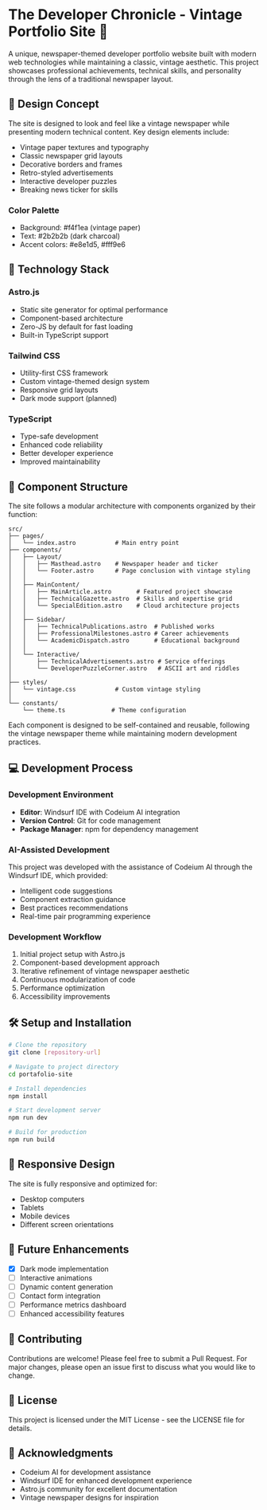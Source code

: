 # The Developer Chronicle - Vintage Portfolio Site 📰

A unique, newspaper-themed developer portfolio website built with modern web technologies while maintaining a classic, vintage aesthetic. This project showcases professional achievements, technical skills, and personality through the lens of a traditional newspaper layout.

## 🎨 Design Concept

The site is designed to look and feel like a vintage newspaper while presenting modern technical content. Key design elements include:

- Vintage paper textures and typography
- Classic newspaper grid layouts
- Decorative borders and frames
- Retro-styled advertisements
- Interactive developer puzzles
- Breaking news ticker for skills

### Color Palette
- Background: #f4f1ea (vintage paper)
- Text: #2b2b2b (dark charcoal)
- Accent colors: #e8e1d5, #fff9e6

## 🚀 Technology Stack

### Astro.js
- Static site generator for optimal performance
- Component-based architecture
- Zero-JS by default for fast loading
- Built-in TypeScript support

### Tailwind CSS
- Utility-first CSS framework
- Custom vintage-themed design system
- Responsive grid layouts
- Dark mode support (planned)

### TypeScript
- Type-safe development
- Enhanced code reliability
- Better developer experience
- Improved maintainability

## 🧩 Component Structure

The site follows a modular architecture with components organized by their function:

```
src/
├── pages/
│   └── index.astro           # Main entry point
├── components/
│   ├── Layout/
│   │   ├── Masthead.astro    # Newspaper header and ticker
│   │   └── Footer.astro      # Page conclusion with vintage styling
│   │
│   ├── MainContent/
│   │   ├── MainArticle.astro       # Featured project showcase
│   │   ├── TechnicalGazette.astro  # Skills and expertise grid
│   │   └── SpecialEdition.astro    # Cloud architecture projects
│   │
│   ├── Sidebar/
│   │   ├── TechnicalPublications.astro  # Published works
│   │   ├── ProfessionalMilestones.astro # Career achievements
│   │   └── AcademicDispatch.astro       # Educational background
│   │
│   └── Interactive/
│       ├── TechnicalAdvertisements.astro # Service offerings
│       └── DeveloperPuzzleCorner.astro   # ASCII art and riddles
│
├── styles/
│   └── vintage.css           # Custom vintage styling
│
└── constants/
    └── theme.ts             # Theme configuration
```

Each component is designed to be self-contained and reusable, following the vintage newspaper theme while maintaining modern development practices.

## 💻 Development Process

### Development Environment
- **Editor**: Windsurf IDE with Codeium AI integration
- **Version Control**: Git for code management
- **Package Manager**: npm for dependency management

### AI-Assisted Development
This project was developed with the assistance of Codeium AI through the Windsurf IDE, which provided:

- Intelligent code suggestions
- Component extraction guidance
- Best practices recommendations
- Real-time pair programming experience

### Development Workflow
1. Initial project setup with Astro.js
2. Component-based development approach
3. Iterative refinement of vintage newspaper aesthetic
4. Continuous modularization of code
5. Performance optimization
6. Accessibility improvements

## 🛠️ Setup and Installation

```bash
# Clone the repository
git clone [repository-url]

# Navigate to project directory
cd portafolio-site

# Install dependencies
npm install

# Start development server
npm run dev

# Build for production
npm run build
```

## 📱 Responsive Design

The site is fully responsive and optimized for:
- Desktop computers
- Tablets
- Mobile devices
- Different screen orientations

## 🎯 Future Enhancements

- [x] Dark mode implementation
- [ ] Interactive animations
- [ ] Dynamic content generation
- [ ] Contact form integration
- [ ] Performance metrics dashboard
- [ ] Enhanced accessibility features

## 🤝 Contributing

Contributions are welcome! Please feel free to submit a Pull Request. For major changes, please open an issue first to discuss what you would like to change.

## 📄 License

This project is licensed under the MIT License - see the LICENSE file for details.

## 🙏 Acknowledgments

- Codeium AI for development assistance
- Windsurf IDE for enhanced development experience
- Astro.js community for excellent documentation
- Vintage newspaper designs for inspiration
